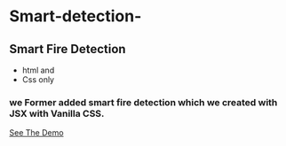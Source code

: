# Smart-detection-
## Smart Fire Detection 
- html and 
- Css only
### we Former added smart fire detection which we created with JSX with Vanilla CSS.
[See The Demo](https://himadwise.github.io/Smart-detection-/)
